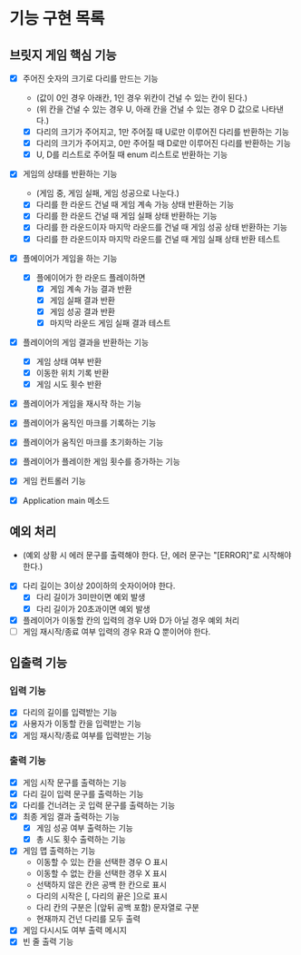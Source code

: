 # 기능 구현 목록

## 브릿지 게임 핵심 기능
- [x] 주어진 숫자의 크기로 다리를 만드는 기능
  - (값이 0인 경우 아래칸, 1인 경우 위칸이 건널 수 있는 칸이 된다.)
  - (위 칸을 건널 수 있는 경우 U, 아래 칸을 건널 수 있는 경우 D 값으로 나타낸다.)
  - [x] 다리의 크기가 주어지고, 1만 주어질 때 U로만 이루어진 다리를 반환하는 기능
  - [x] 다리의 크기가 주어지고, 0만 주어질 때 D로만 이루어진 다리를 반환하는 기능
  - [x] U, D를 리스트로 주어질 때 enum 리스트로 반환하는 기능
  
- [x] 게임의 상태를 반환하는 기능
  - (게임 중, 게임 실패, 게임 성공으로 나눈다.)
  - [x] 다리를 한 라운드 건널 때 게임 계속 가능 상태 반환하는 기능
  - [x] 다리를 한 라운드 건널 때 게임 실패 상태 반환하는 기능
  - [x] 다리를 한 라운드이자 마지막 라운드를 건널 때 게임 성공 상태 반환하는 기능
  - [x] 다리를 한 라운드이자 마지막 라운드를 건널 때 게임 실패 상태 반환 테스트

- [x] 플에이어가 게임을 하는 기능
  - [x] 플에이어가 한 라운드 플레이하면
    - [x] 게임 계속 가능 결과 반환
    - [x] 게임 실패 결과 반환
    - [x] 게임 성공 결과 반환
    - [x] 마지막 라운드 게임 실패 결과 테스트
  
- [x] 플레이어의 게임 결과을 반환하는 기능
  - [x] 게임 상태 여부 반환
  - [x] 이동한 위치 기록 반환
  - [x] 게임 시도 횟수 반환
- [x] 플레이어가 게임을 재시작 하는 기능

- [x] 플레이어가 움직인 마크를 기록하는 기능
- [x] 플레이어가 움직인 마크를 초기화하는 기능
- [x] 플레이어가 플레이한 게임 횟수를 증가하는 기능

- [x] 게임 컨트롤러 기능
- [x] Application main 메소드

## 예외 처리
- (예외 상황 시 에러 문구를 출력해야 한다. 단, 에러 문구는 "[ERROR]"로 시작해야 한다.)
- [x] 다리 길이는 3이상 20이하의 숫자이어야 한다.
  - [x] 다리 길이가 3미만이면 예외 발생
  - [x] 다리 길이가 20초과이면 예외 발생
- [x] 플레이어가 이동할 칸의 입력의 경우 U와 D가 아닐 경우 예외 처리
- [ ] 게임 재시작/종료 여부 입력의 경우 R과 Q 뿐이어야 한다.

## 입출력 기능
### 입력 기능
- [x] 다리의 길이를 입력받는 기능
- [x] 사용자가 이동할 칸을 입력받는 기능
- [x] 게임 재시작/종료 여부를 입력받는 기능

### 출력 기능
- [x] 게임 시작 문구를 출력하는 기능
- [x] 다리 길이 입력 문구를 출력하는 기능
- [x] 다리를 건너려는 곳 입력 문구를 출력하는 기능
- [x] 최종 게임 결과 출력하는 기능
  - [x] 게임 성공 여부 출력하는 기능
  - [x] 총 시도 횟수 출력하는 기능
- [x] 게임 맵 출력하는 기능
  - 이동할 수 있는 칸을 선택한 경우 O 표시
  - 이동할 수 없는 칸을 선택한 경우 X 표시
  - 선택하지 않은 칸은 공백 한 칸으로 표시
  - 다리의 시작은 [, 다리의 끝은 ]으로 표시
  - 다리 칸의 구분은 |(앞뒤 공백 포함) 문자열로 구분
  - 현재까지 건넌 다리를 모두 출력
- [x] 게임 다시시도 여부 출력 메시지
- [x] 빈 줄 출력 기능